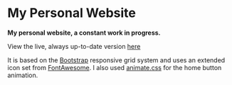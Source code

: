 My Personal Website
=======

**My personal website, a constant work in progress.**

View the live, always up-to-date version [here](http://zackmayeda.com)

It is based on the [Bootstrap](http://twitter.github.io/bootstrap/) responsive grid system and uses an extended icon set from [FontAwesome](http://fortawesome.github.io/Font-Awesome/). I also used [animate.css](http://daneden.me/animate/) for the home button animation.